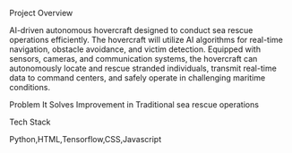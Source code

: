 Project Overview 

AI-driven autonomous hovercraft designed to conduct sea rescue operations efficiently.
The hovercraft will utilize AI algorithms for real-time navigation, obstacle avoidance, and victim detection.
Equipped with sensors, cameras, and communication systems, the hovercraft can autonomously locate and rescue stranded individuals,
transmit real-time data to command centers, and safely operate in challenging maritime conditions.

Problem It Solves 
 Improvement in Traditional sea rescue operations 

 Tech Stack 

 Python,HTML,Tensorflow,CSS,Javascript

